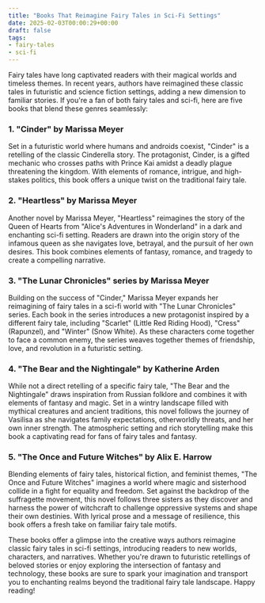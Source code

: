 ```yaml
---
title: "Books That Reimagine Fairy Tales in Sci-Fi Settings"
date: 2025-02-03T00:00:29+00:00
draft: false
tags: 
- fairy-tales
- sci-fi
---
```


Fairy tales have long captivated readers with their magical worlds and timeless themes. In recent years, authors have reimagined these classic tales in futuristic and science fiction settings, adding a new dimension to familiar stories. If you're a fan of both fairy tales and sci-fi, here are five books that blend these genres seamlessly:

### 1. "Cinder" by Marissa Meyer

Set in a futuristic world where humans and androids coexist, "Cinder" is a retelling of the classic Cinderella story. The protagonist, Cinder, is a gifted mechanic who crosses paths with Prince Kai amidst a deadly plague threatening the kingdom. With elements of romance, intrigue, and high-stakes politics, this book offers a unique twist on the traditional fairy tale.

### 2. "Heartless" by Marissa Meyer

Another novel by Marissa Meyer, "Heartless" reimagines the story of the Queen of Hearts from "Alice's Adventures in Wonderland" in a dark and enchanting sci-fi setting. Readers are drawn into the origin story of the infamous queen as she navigates love, betrayal, and the pursuit of her own desires. This book combines elements of fantasy, romance, and tragedy to create a compelling narrative.

### 3. "The Lunar Chronicles" series by Marissa Meyer

Building on the success of "Cinder," Marissa Meyer expands her reimagining of fairy tales in a sci-fi world with "The Lunar Chronicles" series. Each book in the series introduces a new protagonist inspired by a different fairy tale, including "Scarlet" (Little Red Riding Hood), "Cress" (Rapunzel), and "Winter" (Snow White). As these characters come together to face a common enemy, the series weaves together themes of friendship, love, and revolution in a futuristic setting.

### 4. "The Bear and the Nightingale" by Katherine Arden

While not a direct retelling of a specific fairy tale, "The Bear and the Nightingale" draws inspiration from Russian folklore and combines it with elements of fantasy and magic. Set in a wintry landscape filled with mythical creatures and ancient traditions, this novel follows the journey of Vasilisa as she navigates family expectations, otherworldly threats, and her own inner strength. The atmospheric setting and rich storytelling make this book a captivating read for fans of fairy tales and fantasy.

### 5. "The Once and Future Witches" by Alix E. Harrow

Blending elements of fairy tales, historical fiction, and feminist themes, "The Once and Future Witches" imagines a world where magic and sisterhood collide in a fight for equality and freedom. Set against the backdrop of the suffragette movement, this novel follows three sisters as they discover and harness the power of witchcraft to challenge oppressive systems and shape their own destinies. With lyrical prose and a message of resilience, this book offers a fresh take on familiar fairy tale motifs.

These books offer a glimpse into the creative ways authors reimagine classic fairy tales in sci-fi settings, introducing readers to new worlds, characters, and narratives. Whether you're drawn to futuristic retellings of beloved stories or enjoy exploring the intersection of fantasy and technology, these books are sure to spark your imagination and transport you to enchanting realms beyond the traditional fairy tale landscape. Happy reading!